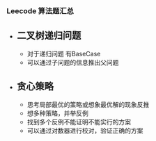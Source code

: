 ### Leecode 算法题汇总

- 二叉树递归问题
    - 
    - 对于递归问题 有BaseCase
    - 可以通过子问题的信息推出父问题
    
    
- 贪心策略
    - 
    - 思考局部最优的策略或想象最优解的现象反推
    - 想多种策略，并举反例
    - 找到多个反例不能证明不能实行的方案
    - 可以通过对数器进行校对，验证正确的方案